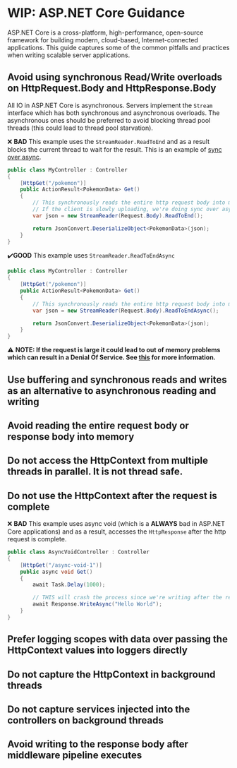 # WIP: ASP.NET Core Guidance

ASP.NET Core is a cross-platform, high-performance, open-source framework for building modern, cloud-based, Internet-connected applications. This guide captures some of the common pitfalls and practices when writing scalable server applications.

## Avoid using synchronous Read/Write overloads on HttpRequest.Body and HttpResponse.Body

All IO in ASP.NET Core is asynchronous. Servers implement the `Stream` interface which has both synchronous and asynchronous overloads. The asynchronous ones should be preferred to avoid blocking thread pool threads (this could lead to thread pool starvation).

❌ **BAD** This example uses the `StreamReader.ReadToEnd` and as a result blocks the current thread to wait for the result. This is an example of [sync over async](AsyncGuidance.md#avoid-using-taskresult-and-taskwait).

```C#
public class MyController : Controller
{
    [HttpGet("/pokemon")]
    public ActionResult<PokemonData> Get()
    {
        // This synchronously reads the entire http request body into memory.
        // If the client is slowly uploading, we're doing sync over async because Kestrel does *NOT* support synchronous reads.
        var json = new StreamReader(Request.Body).ReadToEnd();

        return JsonConvert.DeserializeObject<PokemonData>(json);
    }
}
```

✔️**GOOD** This example uses `StreamReader.ReadToEndAsync` 

```C#
public class MyController : Controller
{
    [HttpGet("/pokemon")]
    public ActionResult<PokemonData> Get()
    {
        // This synchronously reads the entire http request body into memory.
        var json = new StreamReader(Request.Body).ReadToEndAsync();

        return JsonConvert.DeserializeObject<PokemonData>(json);
    }
}
```

:warning: **NOTE: If the request is large it could lead to out of memory problems which can result in a Denial Of Service. See [this](#avoid-reading-the-entire-request-body-or-response-body-into-memory) for more information.**


## Use buffering and synchronous reads and writes as an alternative to asynchronous reading and writing

## Avoid reading the entire request body or response body into memory

## Do not access the HttpContext from multiple threads in parallel. It is not thread safe.

## Do not use the HttpContext after the request is complete

❌ **BAD** This example uses async void (which is a **ALWAYS** bad in ASP.NET Core applications) and as a result, accesses the `HttpResponse` after the http request is complete.

```C#
public class AsyncVoidController : Controller
{
    [HttpGet("/async-void-1")]
    public async void Get()
    {
        await Task.Delay(1000);

        // THIS will crash the process since we're writing after the response has completed on a background thread
        await Response.WriteAsync("Hello World");
    }
}
```

## Prefer logging scopes with data over passing the HttpContext values into loggers directly

## Do not capture the HttpContext in background threads

## Do not capture services injected into the controllers on background threads

## Avoid writing to the response body after middleware pipeline executes
